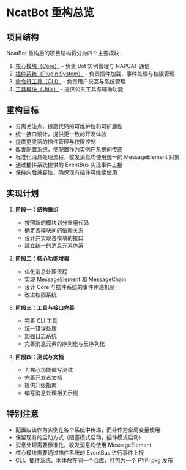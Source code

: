 # NcatBot 重构总览

## 项目结构

NcatBot 重构后的项目结构将分为四个主要模块：

1. [核心模块（Core）](core-module-spec.md) - 负责 Bot 实例管理与 NAPCAT 通信
2. [插件系统（Plugin System）](plugin-system-spec.md) - 负责插件加载、事件处理与权限管理
3. [命令行工具（CLI）](cli-module-spec.md) - 负责用户交互与系统管理
4. [工具模块（Utils）](utils-module-spec.md) - 提供公共工具与辅助功能

## 重构目标

- 分离关注点，提高代码的可维护性和可扩展性
- 统一接口设计，提供更一致的开发体验
- 提供更灵活的插件管理与权限控制
- 改善配置系统，使配置作为实例在系统间传递
- 标准化消息处理流程，收发消息均使用统一的 MessageElement 对象
- 通过插件系统提供的 EventBus 实现事件上报
- 保持向后兼容性，确保现有插件可继续使用

## 实现计划

1. **阶段一：结构重组**
   - 按照新的模块划分重组代码
   - 确定各模块间的依赖关系
   - 设计并实现各模块的接口
   - 建立统一的消息元素体系

2. **阶段二：核心功能增强**
   - 优化消息处理流程
   - 实现 MessageElement 和 MessageChain
   - 设计 Core 与插件系统的事件传递机制
   - 改进权限系统

3. **阶段三：工具与接口完善**
   - 完善 CLI 工具
   - 统一错误处理
   - 加强日志系统
   - 完善消息元素的序列化与反序列化

4. **阶段四：测试与文档**
   - 为核心功能编写测试
   - 完善开发者文档
   - 提供升级指南
   - 编写消息处理相关示例

## 特别注意

- 配置应该作为实例在各个系统中传递，而非作为全局变量使用
- 保留现有的启动方式（阻塞模式启动，插件模式启动）
- 消息处理需要标准化，收发消息均使用 MessageElement
- 核心模块需要通过插件系统的 EventBus 进行事件上报
- CLI、插件系统、本体放在同一个仓库，打包为一个 PYPI pkg 发布 